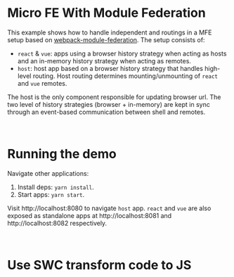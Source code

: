 # Micro FE With Module Federation 
This example shows how to handle independent and routings in a MFE setup based on [webpack-module-federation](https://github.com/module-federation). The setup consists of:

- `react` & `vue`: apps using a browser history strategy when acting as hosts and an in-memory history strategy when acting as remotes.
- `host`: host app based on a browser history strategy that handles high-level routing. Host routing determines mounting/unmounting of `react` and `vue` remotes.

The host is the only component responsible for updating browser url. The two level of history strategies (browser + in-memory) are kept in sync through an event-based communication between shell and remotes.

<br>

# Running the demo
Navigate other applications:
1. Install deps: `yarn install`.
2. Start apps: `yarn start`.

Visit http://localhost:8080 to navigate `host` app. `react` and `vue` are also exposed as standalone apps at http://localhost:8081 and http://localhost:8082 respectively. 

<br>

# Use SWC transform code to JS
